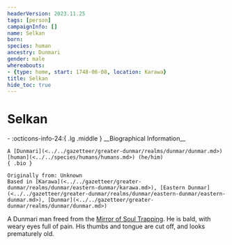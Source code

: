 ```yaml
---
headerVersion: 2023.11.25
tags: [person]
campaignInfo: []
name: Selkan
born:
species: human
ancestry: Dunmari
gender: male
whereabouts:
- {type: home, start: 1748-06-08, location: Karawa}
title: Selkan
hide_toc: true
---
```

# Selkan
<div class="grid cards ext-narrow-margin ext-one-column" markdown>
- :octicons-info-24:{ .lg .middle } __Biographical Information__

    A [Dunmari](<../../gazetteer/greater-dunmar/realms/dunmar/dunmar.md>) [human](<../../species/humans/humans.md>) (he/him)  
    { .bio }

    Originally from: Unknown
    Based in [Karawa](<../../gazetteer/greater-dunmar/realms/dunmar/eastern-dunmar/karawa.md>), [Eastern Dunmar](<../../gazetteer/greater-dunmar/realms/dunmar/eastern-dunmar/eastern-dunmar.md>), [Dunmar](<../../gazetteer/greater-dunmar/realms/dunmar/dunmar.md>)
</div>


A Dunmari man freed from the [Mirror of Soul Trapping](<../../campaigns/dunmari-frontier/treasure/treasure-from-agata/mirror-of-soul-trapping.md>). He is bald, with weary eyes full of pain. His thumbs and tongue are cut off, and looks prematurely old. 